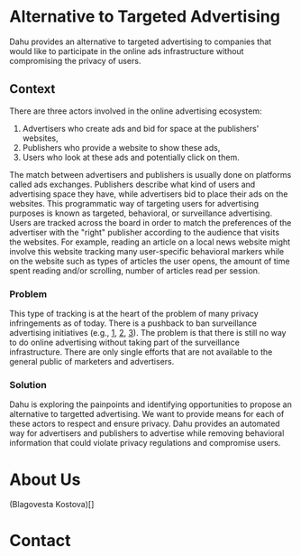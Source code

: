 # Alternative to Targeted Advertising

Dahu provides an alternative to targeted advertising to companies that would like to participate in the online ads infrastructure without compromising the privacy of users.

## Context

There are three actors involved in the online advertising ecosystem:
1. Advertisers who create ads and bid for space at the publishers' websites,
2. Publishers who provide a website to show these ads,
3. Users who look at these ads and potentially click on them.

The match between advertisers and publishers is usually done on platforms called ads exchanges. Publishers describe what kind of users and advertising space they have, while advertisers bid to place their ads on the websites. This programmatic way of targeting users for advertising purposes is known as targeted, behavioral, or surveillance advertising. Users are tracked across the board in order to match the preferences of the advertiser with the "right" publisher according to the audience that visits the websites. For example, reading an article on a local news website might involve this website tracking many user-specific behavioral markers while on the website such as types of articles the user opens, the amount of time spent reading and/or scrolling, number of articles read per session.

### Problem
This type of tracking is at the heart of the problem of many privacy infringements as of today. There is a pushback to ban surveillance advertising initiatives (e.g., [1](https://www.bansurveillanceadvertising.com), [2](https://consumerfed.org/surveillance-advertising-factsheets/), [3](https://qz.com/1997873/apples-idfa-privacy-update-threatens-to-upend-the-ad-industry/)). The problem is that there is still no way to do online advertising without taking part of the surveillance infrastructure. There are only single efforts that are not available to the general public of marketers and advertisers.

### Solution

Dahu is exploring the painpoints and identifying opportunities to propose an alternative to targetted advertising. We want to provide means for each of these actors to respect and ensure privacy. Dahu provides an automated way for advertisers and publishers to advertise while removing behavioral information that could violate privacy regulations and compromise users.


# About Us 

(Blagovesta Kostova)[] 

# Contact


